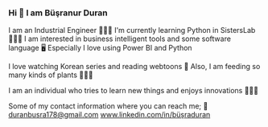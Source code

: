 ### Hi 👋 I am Büşranur Duran
I am an Industrial Engineer 👷🏻‍♀️
I'm currently learning Python in SistersLab 👩🏻‍💻
I am interested in business intelligent tools and some software language 🖥️
Especially I love using Power BI and Python  

I love watching Korean series and reading webtoons 🎎
Also, I am feeding so many kinds of plants 🎍🌱🌵

I am an individual who tries to learn new things and enjoys innovations 💁🏻‍♀️

Some of my contact information where you can reach me;
📩 duranbusra178@gmail.com
www.linkedin.com/in/büşraduran
